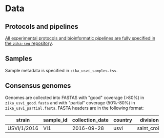 # Data

## Protocols and pipelines

[All experimental protocols and bioinformatic pipelines are fully specified in the `zika-seq` repository](https://github.com/blab/zika-seq/).

## Samples

Sample metadata is specified in `zika_usvi_samples.tsv`.

## Consensus genomes

Genomes are collected into FASTAS with "good" coverage (>80%) in `zika_usvi_good.fasta` and with "partial" coverage (50%-80%) in `zika_usvi_partial.fasta`. FASTA headers are in the following format:

strain      | sample_id | collection_date | country | division    | location
----------- | --------- | --------------- | ------- | ----------- | --------
USVI/1/2016 | VI1       | 2016-09-28      | usvi    | saint_croix | saint_croix
